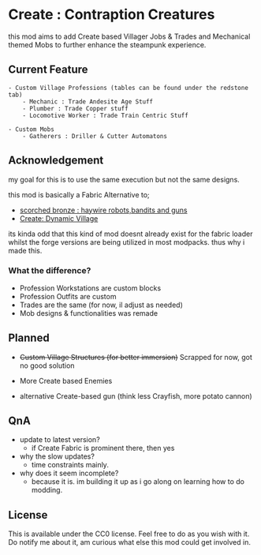 # Create : Contraption Creatures

this mod aims to add Create based Villager Jobs & Trades and Mechanical themed Mobs to further enhance the steampunk experience.

## Current Feature
```
- Custom Village Professions (tables can be found under the redstone tab)
    - Mechanic : Trade Andesite Age Stuff
    - Plumber : Trade Copper stuff
    - Locomotive Worker : Trade Train Centric Stuff

- Custom Mobs
    - Gatherers : Driller & Cutter Automatons
```
## Acknowledgement

my goal for this is to use the same execution but not the same designs.

this mod is basically a Fabric Alternative to;
- [scorched bronze : haywire robots,bandits and guns](https://legacy.curseforge.com/minecraft/mc-mods/haywire-robots-bandits-and-guns-a-scorched-bronze)
- [Create: Dynamic Village](https://github.com/aesefficio/DynamicVillageMod/tree/1.19.2)

its kinda odd that this kind of mod doesnt already exist for the fabric loader whilst the forge versions are being utilized in most modpacks. thus why i made this.

### What the difference?

- Profession Workstations are custom blocks
- Profession Outfits are custom
- Trades are the same (for now, il adjust as needed)
- Mob designs & functionalities was remade

## Planned

- ~~Custom Village Structures (for better immersion)~~ Scrapped for now, got no good solution

- More Create based Enemies

- alternative Create-based gun (think less Crayfish, more potato cannon)

## QnA

- update to latest version?
  - if Create Fabric is prominent there, then yes
- why the slow updates?
  - time constraints mainly.
- why does it seem incomplete?
  - because it is. im building it up as i go along on learning how to do modding.

## License

This is available under the CC0 license.
Feel free to do as you wish with it. Do notify me about it, am curious what else this mod could get involved in.
